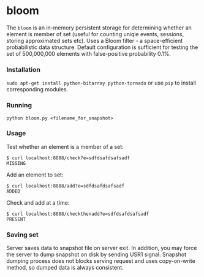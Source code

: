 bloom
=====

The `bloom` is an in-memory persistent storage for determining whether an element is member of set (useful for counting uniqie events, sessions, storing approximated sets etc). Uses a Bloom filter - a space-efficient probabilistic data structure.
Default configuration is sufficient for testing the set of 500,000,000 elements with false-positive probability 0.1%.

### Installation
`sudo apt-get install python-bitarray python-tornado`
or use `pip` to install corresponding modules.

### Running
`python bloom.py <filename_for_snapshot>`

### Usage
Test whether an element is a member of a set:
```
$ curl localhost:8888/check?e=sdfdsafdsafsadf
MISSING
```
Add an element to set:
```
$ curl localhost:8888/add?e=sdfdsafdsafsadf
ADDED
```
Check and add at a time:
```
$ curl localhost:8888/checkthenadd?e=sdfdsafdsafsadf
PRESENT
```
### Saving set
Server saves data to snapshot file on server exit.
In addition, you may force the server to dump snapshot on disk by sending USR1 signal. Snapshot dumping process does not blocks serving request and uses copy-on-write method, so dumped data is always consistent.
